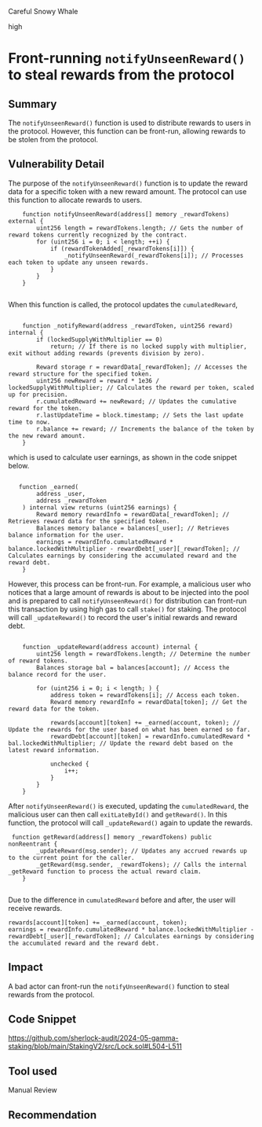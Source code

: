 Careful Snowy Whale

high

# Front-running `notifyUnseenReward()` to steal rewards from the protocol

## Summary

The `notifyUnseenReward()` function is used to distribute rewards to users in the protocol. However, this function can be front-run, allowing rewards to be stolen from the protocol.

## Vulnerability Detail
The purpose of the `notifyUnseenReward()` function is to update the reward data for a specific token with a new reward amount. The protocol can use this function to allocate rewards to users. 
```solidity
    function notifyUnseenReward(address[] memory _rewardTokens) external {
        uint256 length = rewardTokens.length; // Gets the number of reward tokens currently recognized by the contract.
        for (uint256 i = 0; i < length; ++i) {
            if (rewardTokenAdded[_rewardTokens[i]]) {
                _notifyUnseenReward(_rewardTokens[i]); // Processes each token to update any unseen rewards.
            }
        }
    }


```



When this function is called, the protocol updates the `cumulatedReward`, 
```solidity

    function _notifyReward(address _rewardToken, uint256 reward) internal {
        if (lockedSupplyWithMultiplier == 0)
            return; // If there is no locked supply with multiplier, exit without adding rewards (prevents division by zero).

        Reward storage r = rewardData[_rewardToken]; // Accesses the reward structure for the specified token.
        uint256 newReward = reward * 1e36 / lockedSupplyWithMultiplier; // Calculates the reward per token, scaled up for precision.
        r.cumulatedReward += newReward; // Updates the cumulative reward for the token.
        r.lastUpdateTime = block.timestamp; // Sets the last update time to now.
        r.balance += reward; // Increments the balance of the token by the new reward amount.
    }

```

which is used to calculate user earnings, as shown in the code snippet below. 
```solidity

   function _earned(
        address _user,
        address _rewardToken
    ) internal view returns (uint256 earnings) {
        Reward memory rewardInfo = rewardData[_rewardToken]; // Retrieves reward data for the specified token.
        Balances memory balance = balances[_user]; // Retrieves balance information for the user.
        earnings = rewardInfo.cumulatedReward * balance.lockedWithMultiplier - rewardDebt[_user][_rewardToken]; // Calculates earnings by considering the accumulated reward and the reward debt.
    }
```

However, this process can be front-run. For example, a malicious user who notices that a large amount of rewards is about to be injected into the pool and is prepared to call `notifyUnseenReward()` for distribution can front-run this transaction by using high gas to call `stake()` for staking. The protocol will call `_updateReward()` to record the user's initial rewards and reward debt.
```solidity

    function _updateReward(address account) internal {
        uint256 length = rewardTokens.length; // Determine the number of reward tokens.
        Balances storage bal = balances[account]; // Access the balance record for the user.

        for (uint256 i = 0; i < length; ) {
            address token = rewardTokens[i]; // Access each token.
            Reward memory rewardInfo = rewardData[token]; // Get the reward data for the token.

            rewards[account][token] += _earned(account, token); // Update the rewards for the user based on what has been earned so far.
            rewardDebt[account][token] = rewardInfo.cumulatedReward * bal.lockedWithMultiplier; // Update the reward debt based on the latest reward information.

            unchecked {
                i++;
            }
        }
    }

```

After `notifyUnseenReward()` is executed, updating the `cumulatedReward`, the malicious user can then call `exitLateById()` and `getReward()`. In this function, the protocol will call `_updateReward()` again to update the rewards. 
```solidity
 function getReward(address[] memory _rewardTokens) public nonReentrant {
        _updateReward(msg.sender); // Updates any accrued rewards up to the current point for the caller.
        _getReward(msg.sender, _rewardTokens); // Calls the internal _getReward function to process the actual reward claim.
    }


```


Due to the difference in `cumulatedReward` before and after, the user will receive rewards.
```solidity
rewards[account][token] += _earned(account, token);
earnings = rewardInfo.cumulatedReward * balance.lockedWithMultiplier - rewardDebt[_user][_rewardToken]; // Calculates earnings by considering the accumulated reward and the reward debt.

```

## Impact
A bad actor can front-run the `notifyUnseenReward()` function to steal rewards from the protocol.





## Code Snippet
https://github.com/sherlock-audit/2024-05-gamma-staking/blob/main/StakingV2/src/Lock.sol#L504-L511

## Tool used

Manual Review

## Recommendation

